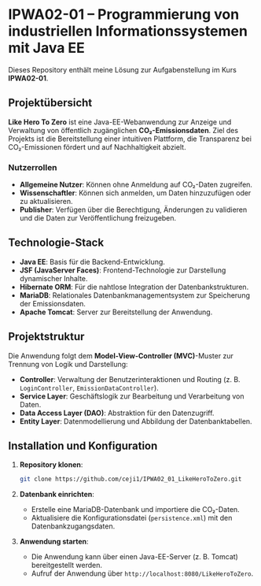 # IPWA02-01 – Programmierung von industriellen Informationssystemen mit Java EE

Dieses Repository enthält meine Lösung zur Aufgabenstellung im Kurs **IPWA02-01**.

## Projektübersicht

**Like Hero To Zero** ist eine Java-EE-Webanwendung zur Anzeige und Verwaltung von öffentlich zugänglichen **CO₂-Emissionsdaten**. Ziel des Projekts ist die Bereitstellung einer intuitiven Plattform, die Transparenz bei CO₂-Emissionen fördert und auf Nachhaltigkeit abzielt.

### Nutzerrollen

- **Allgemeine Nutzer**: Können ohne Anmeldung auf CO₂-Daten zugreifen.
- **Wissenschaftler**: Können sich anmelden, um Daten hinzuzufügen oder zu aktualisieren.
- **Publisher**: Verfügen über die Berechtigung, Änderungen zu validieren und die Daten zur Veröffentlichung freizugeben.

## Technologie-Stack

- **Java EE**: Basis für die Backend-Entwicklung.
- **JSF (JavaServer Faces)**: Frontend-Technologie zur Darstellung dynamischer Inhalte.
- **Hibernate ORM**: Für die nahtlose Integration der Datenbankstrukturen.
- **MariaDB**: Relationales Datenbankmanagementsystem zur Speicherung der Emissionsdaten.
- **Apache Tomcat**: Server zur Bereitstellung der Anwendung.

## Projektstruktur

Die Anwendung folgt dem **Model-View-Controller (MVC)**-Muster zur Trennung von Logik und Darstellung:

- **Controller**: Verwaltung der Benutzerinteraktionen und Routing (z. B. `LoginController`, `EmissionDataController`).
- **Service Layer**: Geschäftslogik zur Bearbeitung und Verarbeitung von Daten.
- **Data Access Layer (DAO)**: Abstraktion für den Datenzugriff.
- **Entity Layer**: Datenmodellierung und Abbildung der Datenbanktabellen.

## Installation und Konfiguration

1. **Repository klonen**:
   ```bash
   git clone https://github.com/ceji1/IPWA02_01_LikeHeroToZero.git
   ```

2. **Datenbank einrichten**:
   - Erstelle eine MariaDB-Datenbank und importiere die CO₂-Daten.
   - Aktualisiere die Konfigurationsdatei (`persistence.xml`) mit den Datenbankzugangsdaten.

3. **Anwendung starten**:
   - Die Anwendung kann über einen Java-EE-Server (z. B. Tomcat) bereitgestellt werden.
   - Aufruf der Anwendung über `http://localhost:8080/LikeHeroToZero`.
